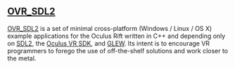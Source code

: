 ## [OVR_SDL2][ovr_sdl2]

[OVR_SDL2][ovr_sdl2] is a set of minimal cross-platform (Windows / Linux / OS X) example applications for the Oculus Rift written in C++ and depending only on [SDL2][], the [Oculus VR SDK][OVR], and [GLEW][]. Its intent is to encourage VR programmers to forego the use of off-the-shelf solutions and work closer to the metal.

[ovr_sdl2]: https://github.com/rlk/OVR_SDL2
[OVR]:      https://developer.oculus.com/
[SDL2]:     https://libsdl.org/
[GLEW]:     http://glew.sourceforge.net/